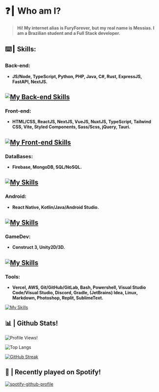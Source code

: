 # ❓┃ Who am I?
> **Hi! My internet alias is FuryForever, but my real name is Messias. I am a Brazilian student and a Full Stack developer.**

## ⌨️┃ Skills:

### Back-end:
+ **JS/Node, TypeScript, Python, PHP, Java, C#, Rust, ExpressJS, FastAPI, NextJS.**

[![My Back-end Skills](https://skillicons.dev/icons?i=js,nodejs,typescript,python,php,java,cs,rust,expressjs,fastapi,nextjs)](https://skillicons.dev)
---
### Front-end:
+ **HTML/CSS, ReactJS, NextJS, VueJS, NuxtJS, TypeScript, Tailwind CSS, Vite, Styled Components, Sass/Scss, jQuery, Tauri.**

[![My Front-end Skills](https://skillicons.dev/icons?i=html,css,react,nextjs,vuejs,nuxtjs,typescript,tailwind,vite,styledcomponents,sass,scss,jquery,tauri)](https://skillicons.dev)
---
### DataBases:
+ **Firebase, MongoDB, SQL/NoSQL.**

[![My Skills](https://skillicons.dev/icons?i=firebase,mongodb,mysql,postgresql,sqlite)](https://skillicons.dev)
---
### Android:
+ **React Native, Kotlin/Java/Android Studio.**

[![My Skills](https://skillicons.dev/icons?i=react,kotlin,java,androidstudio)](https://skillicons.dev)
---
### GameDev:
+ **Construct 3, Unity2D/3D.**

[![My Skills](https://skillicons.dev/icons?i=unity)](https://skillicons.dev)
---
### Tools:
+ **Vercel, AWS, Git/GitHub/GitLab, Bash, Powershell, Visual Studio Code/Visual Studio, Discord, Gradle, (JetBrains) Idea, Linux, Markdown, Photoshop, Replit, SublimeText.**

[![My Skills](https://skillicons.dev/icons?i=vercel,aws,git,github,gitlab,bash,powershell,vscode,visualstudio,discord,gradle,idea,linux,md,ps,replit)](https://skillicons.dev)
## 📊 | Github Stats!
<!-- ![Furyforever's Github Stats](https://github-readme-stats.vercel.app/api?username=Furyforev3r&count_private=true&show_icons=true&theme=dracula) -->

![Profile Views!](https://komarev.com/ghpvc/?username=furyforev3r)

![Top Langs](https://github-readme-stats.vercel.app/api/top-langs/?username=Furyforev3r&layout=compact&theme=dracula)

[![GitHub Streak](https://streak-stats.demolab.com/?user=FuryForev3r&theme=dark)](https://git.io/streak-stats)

## 🎵 | Recently played on Spotify!
[![spotify-github-profile](https://spotify-github-profile.vercel.app/api/view?uid=zc80ofmfaed1nk2xijgr5ue4u&cover_image=true&theme=default&show_offline=false&background_color=1a1a1a&interchange=true&bar_color=ebebeb&bar_color_cover=true)](https://spotify-github-profile.vercel.app/api/view?uid=zc80ofmfaed1nk2xijgr5ue4u&redirect=true)

<!-- [![Furyforev3r's wakatime stats](https://github-readme-stats.vercel.app/api/wakatime?username=Furyforev3r&layout=compact)](https://github.com/anuraghazra/github-readme-stats) -->

